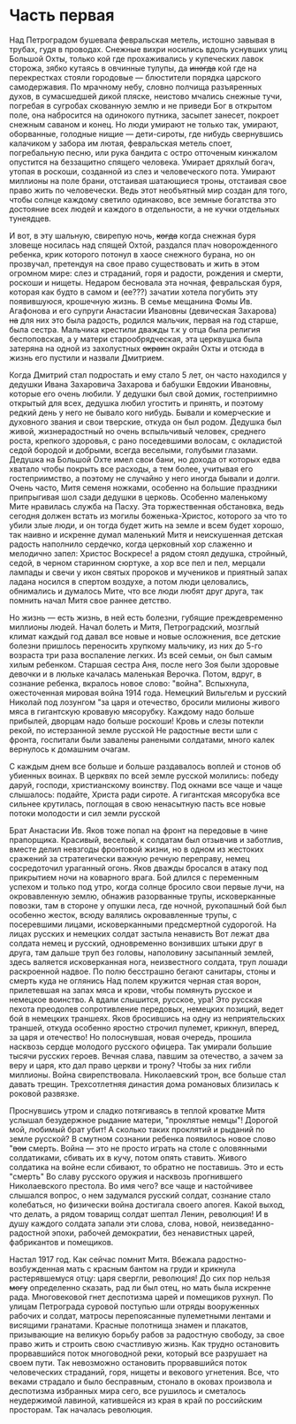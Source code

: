 # Часть первая

Над Петроградом бушевала февральская метель, истошно завывая в трубах, гудя в проводах. Снежные вихри носились вдоль уснувших улиц Большой Охты, только кой где прохаживались у купеческих лавок сторожа, зябко кутаясь в овчинные тулупы, да ~~иногда~~ кой где на перекрестках стояли городовые — блюстители порядка царского самодержавия. По мрачному небу, словно полчища разъяренных духов, в сумасшедшей дикой пляске, неистово мчались снежные тучи, погребая в сугробах скованную землю и не приведи Бог в открытом поле, она набросится на одинокого путника, засыпет занесет, покроет снежным саваном и конец. Но люди умирают не только так, умирают, оборванные, голодные нищие — дети-сироты, где нибудь свернувшись калачиком у забора им лютая, февральская метель споет, погребальную песню, или рука бандита с остро отточеным кинжалом опустится на беззащитно спящего человека. Умирает дряхлый богач, утопая в роскоши, созданной из слез и человеческого пота. Умирают миллионы на поле брани, отстаивая шатающиеся троны, отстаивая свое право жить по человечески. Ведь этот необъятный мир создан для того, чтобы солнце каждому светило одинаково, все земные богатства это достояние всех людей и каждого в отдельности, а не кучки отдельных тунеядцев.

И вот, в эту шальную, свирепую ночь, ~~когда~~ когда снежная буря зловеще носилась над спящей Охтой, раздался плач новорожденного ребенка, крик которого потонул в хаосе снежного бурана, но он прозвучал, претендуя на свое право существовать и жить в этом огромном мире: слез и страданий, горя и радости, рождения и смерти, роскоши и нищеты. Недаром бесновала эта ночная, февральская буря, которая как будто в самом и (ее???) зачатии хотела погубить эту появившуюся, крошечную жизнь. В семье мещанина Фомы Ив. Агафонова и его супруги Анастасии Ивановны (девическая Захарова) ~~на~~ для них это была радость, родился мальчик, первая на год старше, была сестра. Мальчика крестили дважды т.к у отца была религия беспоповская, а у матери старообрядческая, эта церквушка была затеряна на одной из захолустных ~~окраин~~ окрайн Охты и отсюда в жизнь его пустили и назвали Дмитрием.

Когда Дмитрий стал подростать и ему стало 5 лет, он часто находился у дедушки Ивана Захаровича Захарова и бабушки Евдокии Ивановны, которые его очень любили. У дедушки был свой домик, гостеприимно открытый для всех, дедушка любил угостить и принять, и поэтому редкий день у него не бывало кого нибудь. Бывали и комерческие и духовного звания и свои тверские, откуда он был родом. Дедушка был живой, жизнерадостный но очень вспыльчивый человек, среднего роста, крепкого здоровья, с рано поседевшими волосам, с окладистой седой бородой и добрыми, всегда веселыми, голубыми глазами. Дедушка на Большой Охте имел свои бани, но дохода от которых едва хватало чтобы покрыть все расходы, а тем более, учитывая его гостеприимство, а поэтому не случайно у него иногда бывали и долги. Очень часто, Митя семеня ножками, особенно на большие праздники припрыгивая шол сзади дедушки в церковь. Особенно маленькому Мите нравилась служба на Пасху. Эта торжественная обстановка, ведь сегодня должен встать из могилы боженька-Христос, которого за что то убили злые люди, и он тогда будет жить на земле и всем будет хорошо, так наивно и искренне думал маленький Митя и неискушенная детская радость наполнило сердечко, когда церковный хор слаженно и мелодично запел: Христос Воскресе! а рядом стоял дедушка, стройный, седой, в черном старинном сюртуке, а хор все пел и пел, мерцали лампады и свечи у икон святых пророков и мучеников и приятный запах ладана носился в спертом воздухе, а потом люди целовались, обнимались и думалось Мите, что все люди любят друг друга, так помнить начал Митя свое раннее детство.

Но жизнь — есть жизнь, в ней есть болезни, губящие преждевременно миллионы людей. Начал болеть и Митя, Петроградский, мозглый климат каждый год давал все новые и новые осложнения, все детские болезни пришлось переносить хрупкому мальчику, из них до 5-го возраста три раза воспаление легких. Из всей семьи, он был самым хилым ребенком. Старшая сестра Аня, после него Зоя были здоровые девочки и в люльке качалась маленькая Верочка. Потом, вдруг, в сознание ребенка, вкралось новое слово: "война". Вспыхнула, ожесточенная мировая война 1914 года. Немецкий Вильгельм и русский Николай под лозунгом "за царя и отечество, бросили милионы живого мяса в гигантскую кровавую мясорубку. Каждому надо больше прибылей, дворцам надо больше роскоши! Кровь и слезы потекли рекой, по истерзанной земле русской Не радостные вести шли с фронта, госпитали были завалены ранеными солдатами, много калек вернулось к домашним очагам.

С каждым днем все больше и больше раздавалось воплей и стонов об убиенных воинах. В церквях по всей земле русской молились: победу даруй, господи, христианскому воинству. Под окнами все чаще и чаще слышалось: подайте, Христа ради сироте. А гигантская мясорубка все сильнее крутилась, поглощая в свою ненасытную пасть все новые потоки молодости и сил земли русской

Брат Анастасии Ив. Яков тоже попал на фронт на передовые в чине прапорщика. Красивый, веселый, к солдатам был отзывчив и заботлив, вместе делил невзгоды фронтовой жизни, но в одном из жестоких сражений за стратегически важную речную переправу, немец сосредоточил ураганный огонь. Яков дважды бросался в атаку под прикрытием ночи на коварного врага. Бой длился с переменным успехом и только под утро, когда солнце бросило свои первые лучи, на окровавленную землю, обнажив разорванные трупы, исковерканные повозки, там в стороне у опушки леса, где ночной, рукопашный бой был особенно жесток, всюду валялись окровавленные трупы, с посеревшими лицами, исковерканными предсмертной судорогой. На лицах русских и немецких солдат застыла ненависть Вот лежат два солдата немец и русский, одновременно вонзивших штыки друг в друга, там дальше труп без головы, наполовину засыпанный землей, здесь валяется исковерканная нога, неизвестного солдата, труп лошади раскроенной надвое. По полю бесстрашно бегают санитары, стоны и смерть куда не оглянись Над полем кружится черная стая ворон, прилетевшая на запах мяса и крови, чтобы помянуть русское и немецкое воинство. А вдали слышится, русское, ура! Это русская пехота преодолев сопротивление передовых, немецких позиций, ведет бой в немецких траншеях. Яков бросившись на одну из неприятельских траншей, откуда особенно яростно строчил пулемет, крикнул, вперед, за царя и отечество! Но полоснувшая, новая очередь, прошила насквозь сердце молодого русского офицера. Так умирали большие тысячи русских героев. Вечная слава, павшим за отечество, а зачем за веру и царя, кто дал право церкви и трону? Чтобы за них гибли миллионы. Война свирепствовала. Николаевский трон, все больше стал давать трещин. Трехсотлетняя династия дома романовых близилась к роковой развязке.

Проснувшись утром и сладко потягиваясь в теплой кроватке Митя услышал безудержное рыдание матери, "проклятые немцы"! Дорогой мой, любимый брат убит! А сколько таких проклятий и рыданий по земле русской? В смутном сознании ребенка появилось новое слово "~~вои~~ смерть. Война — это не просто играть на столе с оловянными солдатиками, сбивать их в кучу, потом опять ставить. Живого солдатика на войне если сбивают, то обратно не поставишь. Это и есть "смерть" Во славу русского оружия и насквозь прогнившего Николаевского престола. Во имя чего? все чаще и настойчивее слышался вопрос, о нем задумался русский солдат, сознание стало колебаться, но физически война достигала своего апогея. Какой выход, что делать, а рядом товарищ солдат шептал Ленин, революция! И в душу каждого солдата запали эти слова, слова, новой, неизведанно-радостной эпохи, рабочей демократии, без ненавистных царей, фабрикантов и помещиков.

Настал 1917 год. Как сейчас помнит Митя. Вбежала радостно-возбужденная мать с красным бантом на груди и крикнула растерявшемуся отцу: царя свергли, революция! До сих пор нельзя ~~могу~~ определенно сказать, рад ли был отец, но мать была искренне рада. Многовековой гнет деспотизма царей и помещиков рухнул. По улицам Петрограда суровой поступью шли отряды вооруженных рабочих и солдат, матросы перепоясанные пулеметными лентами и висящими гранатами. Красные полотнища знамен и плакатов, призывающие на великую борьбу рабов за радостную свободу, за свое право жить и строить свою счастливую жизнь. Как трудно остановить прорвавшийся поток многоводной реки, который все разрушает на своем пути. Так невозможно остановить прорвавшийся поток человеческих страданий, горя, нищеты и векового угнетения. Все, что веками страдало и было бесправным, стонало в оковах произвола и деспотизма избранных мира сего, все рушилось и сметалось неудержимой лавиной, катившейся из края в край по российским просторам. Так началась революция.
